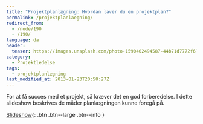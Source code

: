 ```yaml
---
title: "Projektplanlægning: Hvordan laver du en projektplan?"
permalink: /projektplanlaegning/
redirect_from:
  - /node/190
  - /190/
language: da
header:
  teaser: https://images.unsplash.com/photo-1590402494587-44b71d7772f6?ixlib=rb-1.2.1&ixid=MnwxMjA3fDB8MHxwaG90by1wYWdlfHx8fGVufDB8fHx8&auto=format&fit=crop&h=300&w=400&q=10
category:
  - Projektledelse
tags:
  - projektplanlægning
last_modified_at: 2013-01-23T20:50:27Z
---
```


For at få succes med et projekt, så kræver det en god forberedelse. I dette slideshow beskrives de måder planlægningen kunne foregå på.

[Slideshow](https://docs.google.com/presentation/d/18E5o1eC1PVSZrL1iwPEpP0TIfKCVMnC-p9xijg4TkPg/edit){: .btn .btn--large .btn--info }
